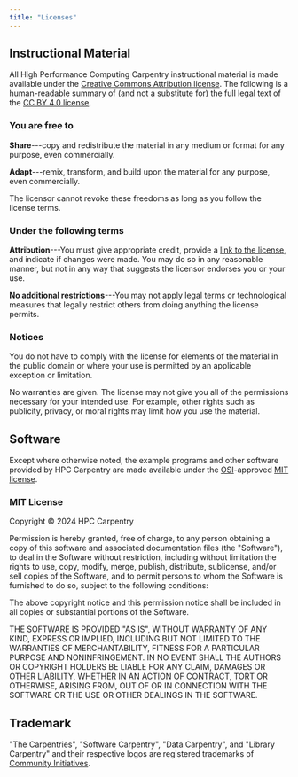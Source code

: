 ```yaml
---
title: "Licenses"
---
```


## Instructional Material

All High Performance Computing Carpentry instructional material is
made available under the [Creative Commons Attribution
license][cc-by-human]. The following is a human-readable summary of
(and not a substitute for) the full legal text of the [CC BY 4.0
license][cc-by-legal].

### You are free to

**Share**---copy and redistribute the material in any medium or format for any
purpose, even commercially.

**Adapt**---remix, transform, and build upon the material for any purpose, even
commercially.

The licensor cannot revoke these freedoms as long as you follow the license
terms.

### Under the following terms

**Attribution**---You must give appropriate credit, provide a [link to the
license][cc-by-human], and indicate if changes were made. You may do so in any
reasonable manner, but not in any way that suggests the licensor endorses you
or your use.

**No additional restrictions**---You may not apply legal terms or technological
measures that legally restrict others from doing anything the license permits.

### Notices

You do not have to comply with the license for elements of the material in the
public domain or where your use is permitted by an applicable exception or
limitation.

No warranties are given. The license may not give you all of the permissions
necessary for your intended use. For example, other rights such as publicity,
privacy, or moral rights may limit how you use the material.

## Software

Except where otherwise noted, the example programs and other software provided
by HPC Carpentry are made available under the [OSI][osi]-approved [MIT
license][mit-license].

### MIT License

Copyright © 2024 HPC Carpentry

Permission is hereby granted, free of charge, to any person obtaining a copy of
this software and associated documentation files (the "Software"), to deal in
the Software without restriction, including without limitation the rights to
use, copy, modify, merge, publish, distribute, sublicense, and/or sell copies
of the Software, and to permit persons to whom the Software is furnished to do
so, subject to the following conditions:

The above copyright notice and this permission notice shall be included in all
copies or substantial portions of the Software.

THE SOFTWARE IS PROVIDED "AS IS", WITHOUT WARRANTY OF ANY KIND, EXPRESS OR
IMPLIED, INCLUDING BUT NOT LIMITED TO THE WARRANTIES OF MERCHANTABILITY,
FITNESS FOR A PARTICULAR PURPOSE AND NONINFRINGEMENT. IN NO EVENT SHALL THE
AUTHORS OR COPYRIGHT HOLDERS BE LIABLE FOR ANY CLAIM, DAMAGES OR OTHER
LIABILITY, WHETHER IN AN ACTION OF CONTRACT, TORT OR OTHERWISE, ARISING FROM,
OUT OF OR IN CONNECTION WITH THE SOFTWARE OR THE USE OR OTHER DEALINGS IN THE
SOFTWARE.

## Trademark

"The Carpentries", "Software Carpentry", "Data Carpentry", and "Library
Carpentry" and their respective logos are registered trademarks of [Community
Initiatives][ci].

[cc-by-human]: https://creativecommons.org/licenses/by/4.0/
[cc-by-legal]: https://creativecommons.org/licenses/by/4.0/legalcode
[mit-license]: https://opensource.org/licenses/mit-license.html
[ci]: https://communityin.org/
[osi]: https://opensource.org
